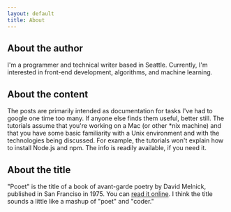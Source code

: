 ```yaml
---
layout: default
title: About
---
```


## About the author

I'm a programmer and technical writer based in Seattle. Currently, I'm interested in front-end development, algorithms, and machine learning.

## About the content

The posts are primarily intended as documentation for tasks I've had to google one time too many. If anyone else finds them useful, better still. The tutorials assume that you're working on a Mac (or other *nix machine) and that you have some basic familiarity with a Unix environment and with the technologies being discussed. For example, the tutorials won't explain how to install Node.js and npm. The info is readily available, if you need it.

## About the title

"Pcoet" is the title of a book of avant-garde poetry by David Melnick, published in San Franciso in 1975. You can [read it online](http://eclipsearchive.org/projects/PCOET/pcoet.html). I think the title sounds a little like a mashup of "poet" and "coder."